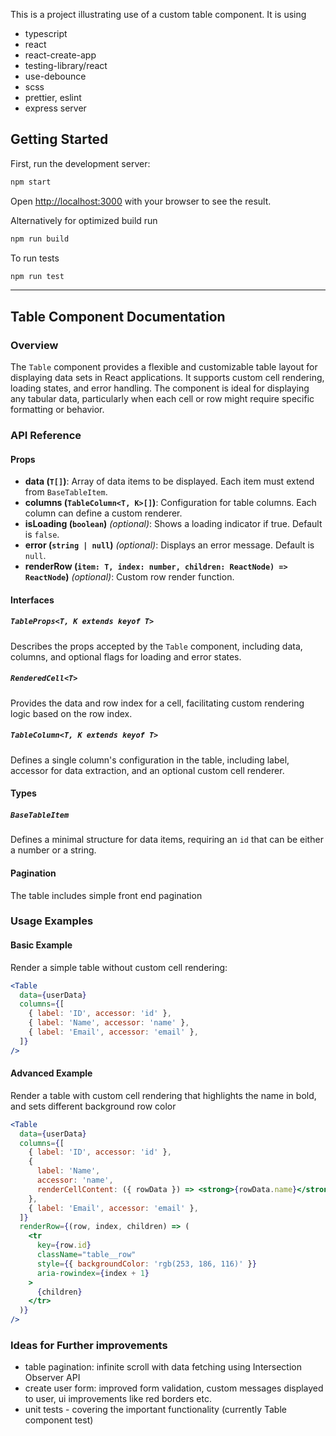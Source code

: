This is a project illustrating use of a custom table component.
It is using

- typescript
- react
- react-create-app
- testing-library/react
- use-debounce
- scss
- prettier, eslint
- express server

## Getting Started

First, run the development server:

```bash
npm start
```

Open [http://localhost:3000](http://localhost:3000) with your browser to see the result.

Alternatively for optimized build run

```bash
npm run build
```

To run tests

```bash
npm run test
```

---

## Table Component Documentation

### Overview

The `Table` component provides a flexible and customizable table layout for displaying data sets in React applications. It supports custom cell rendering, loading states, and error handling. The component is ideal for displaying any tabular data, particularly when each cell or row might require specific formatting or behavior.

### API Reference

#### Props

- **data (`T[]`)**: Array of data items to be displayed. Each item must extend from `BaseTableItem`.
- **columns (`TableColumn<T, K>[]`)**: Configuration for table columns. Each column can define a custom renderer.
- **isLoading (`boolean`)** _(optional)_: Shows a loading indicator if true. Default is `false`.
- **error (`string | null`)** _(optional)_: Displays an error message. Default is `null`.
- **renderRow (`item: T, index: number, children: ReactNode) => ReactNode`)** _(optional)_: Custom row render function.

#### Interfaces

##### `TableProps<T, K extends keyof T>`

Describes the props accepted by the `Table` component, including data, columns, and optional flags for loading and error states.

##### `RenderedCell<T>`

Provides the data and row index for a cell, facilitating custom rendering logic based on the row index.

##### `TableColumn<T, K extends keyof T>`

Defines a single column's configuration in the table, including label, accessor for data extraction, and an optional custom cell renderer.

#### Types

##### `BaseTableItem`

Defines a minimal structure for data items, requiring an `id` that can be either a number or a string.

#### Pagination

The table includes simple front end pagination 

### Usage Examples

#### Basic Example

Render a simple table without custom cell rendering:

```jsx
<Table
  data={userData}
  columns={[
    { label: 'ID', accessor: 'id' },
    { label: 'Name', accessor: 'name' },
    { label: 'Email', accessor: 'email' },
  ]}
/>
```

#### Advanced Example

Render a table with custom cell rendering that highlights the name in bold, and sets different background row color

```jsx
<Table
  data={userData}
  columns={[
    { label: 'ID', accessor: 'id' },
    {
      label: 'Name',
      accessor: 'name',
      renderCellContent: ({ rowData }) => <strong>{rowData.name}</strong>,
    },
    { label: 'Email', accessor: 'email' },
  ]}
  renderRow={(row, index, children) => (
    <tr
      key={row.id}
      className="table__row"
      style={{ backgroundColor: 'rgb(253, 186, 116)' }}
      aria-rowindex={index + 1}
    >
      {children}
    </tr>
  )}
/>
```

### Ideas for Further improvements

- table pagination: infinite scroll with data fetching using Intersection Observer API
- create user form: improved form validation, custom messages displayed to user, ui improvements like red borders etc.
- unit tests - covering the important functionality (currently Table component test)



